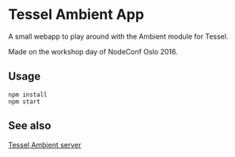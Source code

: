# Tessel Ambient App 

A small webapp to play around with the Ambient module for Tessel.

Made on the workshop day of NodeConf Oslo 2016.

## Usage

    npm install    
    npm start


## See also

[Tessel Ambient server](https://github.com/educastellano/tessel-ambient)